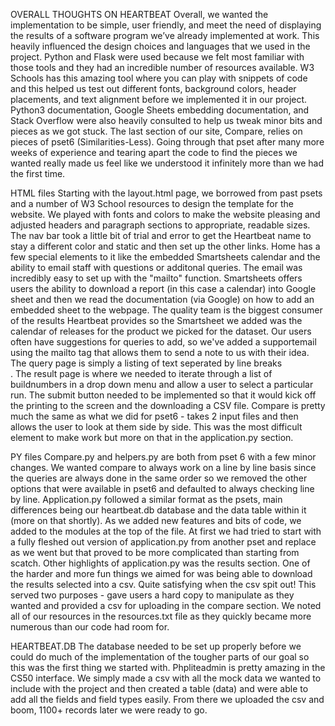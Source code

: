 OVERALL THOUGHTS ON HEARTBEAT
Overall, we wanted the implementation to be simple, user friendly, and meet the need of displaying the results of a software program
we’ve already implemented at work. This heavily influenced the design choices and languages that we used in the project.
Python and Flask were used because we felt most familiar with those tools and they had an incredible number of resources available.
W3 Schools has this amazing tool where you can play with snippets of code and this helped us test out different fonts, background
colors, header placements, and text alignment before we implemented it in our project. Python3 documentation, Google Sheets embedding
documentation, and Stack Overflow were also heavily consulted to help us tweak minor bits and pieces as we got stuck. The last section
of our site, Compare, relies on pieces of pset6 (Similarities-Less). Going through that pset after many more weeks of experience and
tearing apart the code to find the pieces we wanted really made us feel like we understood it infinitely more than we had the first time.

HTML files
Starting with the layout.html page, we borrowed from past psets and a number of W3 School resources to design the template for the
website. We played with fonts and colors to make the website pleasing and adjusted headers and paragraph sections to appropriate,
readable sizes. The nav bar took a little bit of trial and error to get the Heartbeat name to stay a different color and static and
then set up the other links. Home has a few special elements to it like the embedded Smartsheets calendar and the ability to email
staff with questions or additonal queries. The email was incredibly easy to set up with the "mailto" function. Smartsheets offers
users the ability to download a report (in this case a calendar) into Google sheet and then we read the documentation (via Google)
on how to add an embedded sheet to the webpage. The quality team is the biggest consumer of the results Heartbeat provides so the
Smartsheet we added was the calendar of releases for the product we picked for the dataset. Our users often have suggestions for
queries to add, so we've added a supportemail using the mailto tag that allows them to send a note to us with their idea.
The query page is simply a listing of text seperated by line breaks <br>. The result page is where we needed to iterate through a
list of buildnumbers in a drop down menu and allow a user to select a particular run. The submit button needed to be implemented so
that it would kick off the printing to the screen and the downloading a CSV file. Compare is pretty much the same as what we did for
pset6 - takes 2 input files and then allows the user to look at them side by side. This was the most difficult element to make work
but more on that in the application.py section.

PY files
Compare.py and helpers.py are both from pset 6 with a few minor changes. We wanted compare to always work on a line by line basis
since the queries are always done in the same order so we removed the other options that were available in pset6 and defaulted to
always checking line by line. Application.py followed a similar format as the psets, main differences being our heartbeat.db database
and the data table within it (more on that shortly). As we added new features and bits of code, we added to the modules at the top
of the file. At first we had tried to start with a fully fleshed out version of application.py from another pset and replace as we
went but that proved to be more complicated than starting from scatch.  Other highlights of application.py was the results section.
One of the harder and more fun things we aimed for was being able to download the results selected into a csv. Quite satisfying when
the csv spit out! This served two purposes - gave users a hard copy to manipulate as they wanted and provided a csv for uploading in
the compare section. We noted all of our resources in the resources.txt file as they quickly became more numerous than our code had
room for.

HEARTBEAT.DB
The database needed to be set up properly before we could do much of the implementation of the tougher parts of our goal so this
was the first thing we started with. Phpliteadmin is pretty amazing in the CS50 interface. We simply made a csv with all the mock
data we wanted to include with the project and then created a table (data) and were able to add all the fields and field types easily.
From there we uploaded the csv and boom, 1100+ records later we were ready to go.
